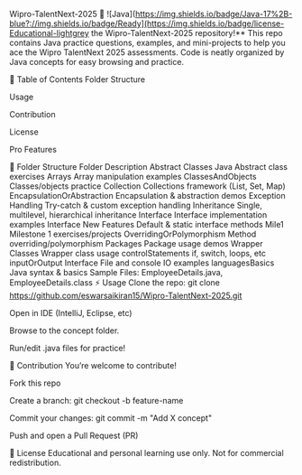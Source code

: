 Wipro-TalentNext-2025 🚀
![Java](https://img.shields.io/badge/Java-17%2B-blue?://img.shields.io/badge/Ready](https://img.shields.io/badge/license-Educational-lightgrey the Wipro-TalentNext-2025 repository!**
This repo contains Java practice questions, examples, and mini-projects to help you ace the Wipro TalentNext 2025 assessments. Code is neatly organized by Java concepts for easy browsing and practice.

📑 Table of Contents
Folder Structure

Usage

Contribution

License

Pro Features

📁 Folder Structure
Folder	Description
Abstract Classes	Java Abstract class exercises
Arrays	Array manipulation examples
ClassesAndObjects	Classes/objects practice
Collection	Collections framework (List, Set, Map)
EncapsulationOrAbstraction	Encapsulation & abstraction demos
Exception Handling	Try-catch & custom exception handling
Inheritance	Single, multilevel, hierarchical inheritance
Interface	Interface implementation examples
Interface New Features	Default & static interface methods
Mile1	Milestone 1 exercises/projects
OverridingOrPolymorphism	Method overriding/polymorphism
Packages	Package usage demos
Wrapper Classes	Wrapper class usage
controlStatements	if, switch, loops, etc
inputOrOutput Interface	File and console IO examples
languagesBasics	Java syntax & basics
Sample Files:
EmployeeDetails.java, EmployeeDetails.class	
⚡ Usage
Clone the repo:
git clone https://github.com/eswarsaikiran15/Wipro-TalentNext-2025.git

Open in IDE (IntelliJ, Eclipse, etc)

Browse to the concept folder.

Run/edit .java files for practice!

🤝 Contribution
You’re welcome to contribute!

Fork this repo

Create a branch:
git checkout -b feature-name

Commit your changes:
git commit -m "Add X concept"

Push and open a Pull Request (PR)

📜 License
Educational and personal learning use only.
Not for commercial redistribution.
